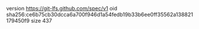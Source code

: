 version https://git-lfs.github.com/spec/v1
oid sha256:ce6b75cb30dcca6a700f946d1a54fedb19b33b6ee0ff35562a138821179450f9
size 437
